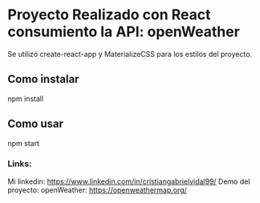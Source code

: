 # Proyecto Realizado con React consumiento la API: openWeather
Se utilizó create-react-app y  MaterializeCSS para los estilos del proyecto.

## Como instalar
npm install 

## Como usar
npm start

### Links:
Mi linkedin: https://www.linkedin.com/in/cristiangabrielvidal99/
Demo del proyecto: 
openWeather: https://openweathermap.org/
 
